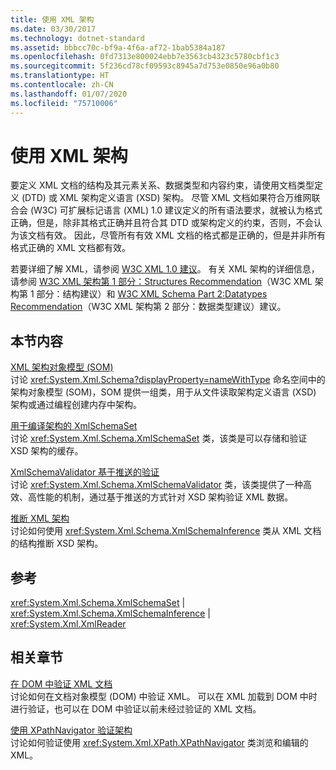 ```yaml
---
title: 使用 XML 架构
ms.date: 03/30/2017
ms.technology: dotnet-standard
ms.assetid: bbbcc70c-bf9a-4f6a-af72-1bab5384a187
ms.openlocfilehash: 0fd7313e800024ebb7e3563cb4323c5780cbf1c3
ms.sourcegitcommit: 5f236cd78cf09593c8945a7d753e0850e96a0b80
ms.translationtype: HT
ms.contentlocale: zh-CN
ms.lasthandoff: 01/07/2020
ms.locfileid: "75710006"
---
```

# <a name="working-with-xml-schemas"></a>使用 XML 架构
要定义 XML 文档的结构及其元素关系、数据类型和内容约束，请使用文档类型定义 (DTD) 或 XML 架构定义语言 (XSD) 架构。 尽管 XML 文档如果符合万维网联合会 (W3C) 可扩展标记语言 (XML) 1.0 建议定义的所有语法要求，就被认为格式正确，但是，除非其格式正确并且符合其 DTD 或架构定义的约束，否则，不会认为该文档有效。 因此，尽管所有有效 XML 文档的格式都是正确的，但是并非所有格式正确的 XML 文档都有效。  
  
 若要详细了解 XML，请参阅 [W3C XML 1.0 建议](https://www.w3.org/TR/REC-xml/)。 有关 XML 架构的详细信息，请参阅 [W3C XML 架构第 1 部分：Structures Recommendation](https://www.w3.org/TR/xmlschema-1/)（W3C XML 架构第 1 部分：结构建议）和 [W3C XML Schema Part 2:Datatypes Recommendation](https://www.w3.org/TR/xmlschema-2/)（W3C XML 架构第 2 部分：数据类型建议）建议。  
  
## <a name="in-this-section"></a>本节内容  
 [XML 架构对象模型 (SOM)](../../../../docs/standard/data/xml/xml-schema-object-model-som.md)  
 讨论 <xref:System.Xml.Schema?displayProperty=nameWithType> 命名空间中的架构对象模型 (SOM)，SOM 提供一组类，用于从文件读取架构定义语言 (XSD) 架构或通过编程创建内存中架构。  
  
 [用于编译架构的 XmlSchemaSet](../../../../docs/standard/data/xml/xmlschemaset-for-schema-compilation.md)  
 讨论 <xref:System.Xml.Schema.XmlSchemaSet> 类，该类是可以存储和验证 XSD 架构的缓存。  
  
 [XmlSchemaValidator 基于推送的验证](../../../../docs/standard/data/xml/xmlschemavalidator-push-based-validation.md)  
 讨论 <xref:System.Xml.Schema.XmlSchemaValidator> 类，该类提供了一种高效、高性能的机制，通过基于推送的方式针对 XSD 架构验证 XML 数据。  
  
 [推断 XML 架构](../../../../docs/standard/data/xml/inferring-an-xml-schema.md)  
 讨论如何使用 <xref:System.Xml.Schema.XmlSchemaInference> 类从 XML 文档的结构推断 XSD 架构。  
  
## <a name="reference"></a>参考  
 <xref:System.Xml.Schema.XmlSchemaSet> &#124; <xref:System.Xml.Schema.XmlSchemaInference> &#124; <xref:System.Xml.XmlReader>  
  
## <a name="related-sections"></a>相关章节  
 [在 DOM 中验证 XML 文档](../../../../docs/standard/data/xml/validating-an-xml-document-in-the-dom.md)  
 讨论如何在文档对象模型 (DOM) 中验证 XML。 可以在 XML 加载到 DOM 中时进行验证，也可以在 DOM 中验证以前未经过验证的 XML 文档。  
  
 [使用 XPathNavigator 验证架构](../../../../docs/standard/data/xml/schema-validation-using-xpathnavigator.md)  
 讨论如何验证使用 <xref:System.Xml.XPath.XPathNavigator> 类浏览和编辑的 XML。
